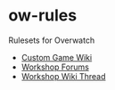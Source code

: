 # ow-rules
Rulesets for Overwatch

- [Custom Game Wiki](https://overwatch.fandom.com/wiki/Custom_Game)
- [Workshop Forums](https://us.forums.blizzard.com/en/overwatch/c/workshop)
- [Workshop Wiki Thread](https://us.forums.blizzard.com/en/overwatch/t/wiki-workshop-syntax-script-database/335011)